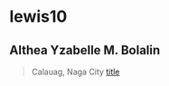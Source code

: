 # lewis10
## Althea Yzabelle M. Bolalin

> Calauag, Naga City
[title](https://www.facebook.com/profile.php?id=100077729217242&sk=about)
